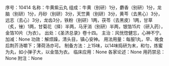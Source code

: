 序号：10414
名称：牛黄紫云丸
组成：牛黄（别研）1分，麝香（别研）1分，龙脑（别研）1分，丹砂（别研）3分，天竺黄（别研）3分，黄芩（去黑心）3分，远志（去心）3分，龙齿3分，铁粉（别研）1两，茯苓（去黑皮）1两，甘草（炙，锉）1两，甘菊花（择）半两，马牙消（别研）半两，银箔15片（研入药），金箔10片（为衣）。
出处：《圣济总录》卷十四。
主治：风恍惚健忘，心神不宁。
加减：None
功效：解烦躁，清头目，镇心安神。
用法用量：每服1丸，早、晚食后荆芥汤嚼下；薄荷汤亦可。
制备方法：上15味，以14味捣研为末，和匀，炼蜜为丸，如小弹子大，以金箔为衣。
临床应用：None
各家论述：None
用药禁忌：None
附注：None
